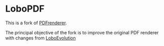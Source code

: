 LoboPDF
=============================

This is a fork of [PDFrenderer](https://github.com/katjas/PDFrenderer).

The principal objective of the fork is to improve the original PDF renderer with changes from [LoboEvolution](https://github.com/LoboEvolution/LoboEvolution)